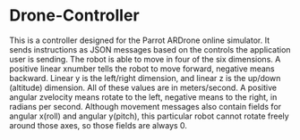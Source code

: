 # Drone-Controller
This is a controller designed for the Parrot ARDrone online simulator. It sends instructions as JSON messages based on the controls the application user is sending.
The robot is able to move in four of the six dimensions. A positive linear xnumber tells the
robot to move forward, negative means backward. Linear y is the left/right dimension, and linear z
is the up/down (altitude) dimension. All of these values are in meters/second. A positive angular
zvelocity means rotate to the left, negative means to the right, in radians per second. Although
movement messages also contain fields for angular x(roll) and angular y(pitch), this particular
robot cannot rotate freely around those axes, so those fields are always 0.

